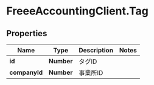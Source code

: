 # FreeeAccountingClient.Tag

## Properties
Name | Type | Description | Notes
------------ | ------------- | ------------- | -------------
**id** | **Number** | タグID | 
**companyId** | **Number** | 事業所ID | 


